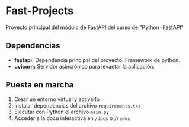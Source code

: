 # Fast-Projects

Proyecto principal del módulo de FastAPI del curso de "Python+FastAPI"

## Dependencias
- **fastapi:** Dependencia principal del proyecto. Framework de python.
- **uvicorn:** Servidor asincrónico para levantar la aplicación.

## Puesta en marcha
1. Crear un entorno virtual y activarlo
2. Instalar dependencias del archivo `requirements.txt`
3. Ejecutar con Python el archivo `main.py`
4. Acceder a la docu interactiva en `/docs` o `/redoc`

